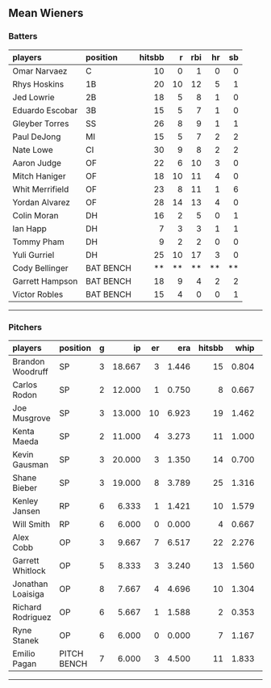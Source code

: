## Mean Wieners

### Batters

 
|players         |position  | hitsbb|  r| rbi| hr| sb| 
|:---------------|:---------|------:|--:|---:|--:|--:| 
|Omar Narvaez    |C         |     10|  0|   1|  0|  0| 
|Rhys Hoskins    |1B        |     20| 10|  12|  5|  1| 
|Jed Lowrie      |2B        |     18|  5|   8|  1|  0| 
|Eduardo Escobar |3B        |     15|  5|   7|  1|  0| 
|Gleyber Torres  |SS        |     26|  8|   9|  1|  1| 
|Paul DeJong     |MI        |     15|  5|   7|  2|  2| 
|Nate Lowe       |CI        |     30|  9|   8|  2|  2| 
|Aaron Judge     |OF        |     22|  6|  10|  3|  0| 
|Mitch Haniger   |OF        |     18| 10|  11|  4|  0| 
|Whit Merrifield |OF        |     23|  8|  11|  1|  6| 
|Yordan Alvarez  |OF        |     28| 14|  13|  4|  0| 
|Colin Moran     |DH        |     16|  2|   5|  0|  1| 
|Ian Happ        |DH        |      7|  3|   3|  1|  1| 
|Tommy Pham      |DH        |      9|  2|   2|  0|  0| 
|Yuli Gurriel    |DH        |     25| 10|  17|  3|  0| 
|Cody Bellinger  |BAT BENCH |     **| **|  **| **| **| 
|Garrett Hampson |BAT BENCH |     18|  9|   4|  2|  2| 
|Victor Robles   |BAT BENCH |     15|  4|   0|  0|  1| 

* * *

### Pitchers

 
|players           |position    |  g|     ip| er|   era| hitsbb|  whip| so|  w| sv| 
|:-----------------|:-----------|--:|------:|--:|-----:|------:|-----:|--:|--:|--:| 
|Brandon Woodruff  |SP          |  3| 18.667|  3| 1.446|     15| 0.804| 25|  1|  0| 
|Carlos Rodon      |SP          |  2| 12.000|  1| 0.750|      8| 0.667| 20|  2|  0| 
|Joe Musgrove      |SP          |  3| 13.000| 10| 6.923|     19| 1.462| 17|  0|  0| 
|Kenta Maeda       |SP          |  2| 11.000|  4| 3.273|     11| 1.000| 11|  1|  0| 
|Kevin Gausman     |SP          |  3| 20.000|  3| 1.350|     14| 0.700| 24|  2|  0| 
|Shane Bieber      |SP          |  3| 19.000|  8| 3.789|     25| 1.316| 29|  1|  0| 
|Kenley Jansen     |RP          |  6|  6.333|  1| 1.421|     10| 1.579|  5|  0|  1| 
|Will Smith        |RP          |  6|  6.000|  0| 0.000|      4| 0.667|  5|  0|  4| 
|Alex Cobb         |OP          |  3|  9.667|  7| 6.517|     22| 2.276| 14|  0|  0| 
|Garrett Whitlock  |OP          |  5|  8.333|  3| 3.240|     13| 1.560|  8|  0|  0| 
|Jonathan Loaisiga |OP          |  8|  7.667|  4| 4.696|     10| 1.304|  7|  1|  1| 
|Richard Rodriguez |OP          |  6|  5.667|  1| 1.588|      2| 0.353|  4|  0|  4| 
|Ryne Stanek       |OP          |  6|  6.000|  0| 0.000|      7| 1.167|  9|  0|  1| 
|Emilio Pagan      |PITCH BENCH |  7|  6.000|  3| 4.500|     11| 1.833|  8|  0|  0| 


* * *


